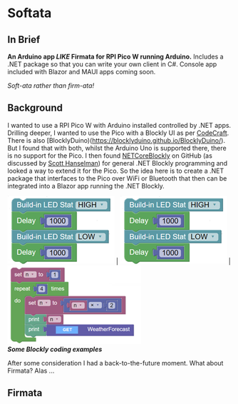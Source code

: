 # Softata

## In Brief
**An Arduino app _LIKE_ Firmata for RPI Pico W running Arduino.**
Includes a .NET package so that you can write your own client in C#. 
Console app included with Blazor and MAUI apps coming soon.
  
_Soft-ata rather than firm-ata!_ 

## Background
I wanted to use a RPI Pico W with Arduino installed controlled by .NET apps. Drilling deeper, I  wanted to use the Pico with a Blockly UI as per [CodeCraft](https://ide.tinkergen.com/). There is also [BlocklyDuino)(https://blocklyduino.github.io/BlocklyDuino/). But I found that with both, whilst the Arduino Uno is supported there, there is no support for the Pico. I then found [NETCoreBlockly](https://github.com/ignatandrei/netcoreblockly) on GitHub (as discussed by [Scott Hanselman](https://www.hanselman.com/blog/using-the-blockly-visual-programming-editor-to-call-a-net-core-webapi))  for general .NET Blockly programming and looked a way to extend it for the Pico. So the idea here is to create a .NET package that interfaces to the Pico over WiFi or Bluetooth that then can be integrated into a Blazor app running the .NET Blockly. 

 ![BlockduinoExample](blockduino1.png) | ![BlockduinoExample](blockduino1.png) | ![NetCoreBlocklyExample](netcoreblockly1.png)  
**_Some Blockly coding examples_**

After some consideration I had a back-to-the-future moment. What about Firmata? Alas ...


## Firmata



